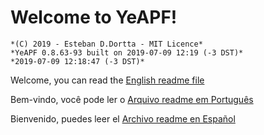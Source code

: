 # **Welcome to YeAPF!**

    *(C) 2019 - Esteban D.Dortta - MIT Licence*
    *YeAPF 0.8.63-93 built on 2019-07-09 12:19 (-3 DST)*
    *2019-07-09 12:18:47 (-3 DST)*

Welcome, you can read the [English readme file](readme-en.md)

Bem-vindo, você pode ler o [Arquivo readme em Português](readme-pt-br.md)

Bienvenido, puedes leer el [Archivo readme en Español](readme-es.md)

